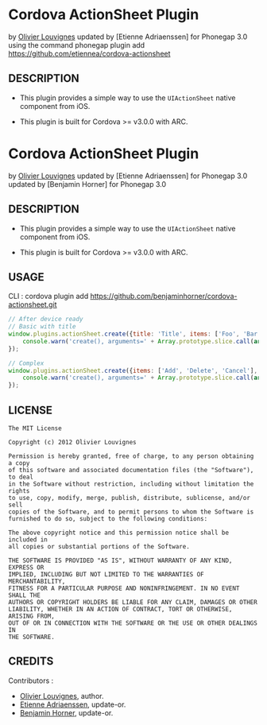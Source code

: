 # Cordova ActionSheet Plugin #
by [Olivier Louvignes](http://olouv.com)
updated by [Etienne Adriaenssen] for Phonegap 3.0 using the command phonegap plugin add https://github.com/etiennea/cordova-actionsheet

## DESCRIPTION ##

* This plugin provides a simple way to use the `UIActionSheet` native component from iOS.

* This plugin is built for Cordova >= v3.0.0 with ARC.

# Cordova ActionSheet Plugin #
by [Olivier Louvignes](http://olouv.com)
updated by [Etienne Adriaenssen] for Phonegap 3.0
updated by [Benjamin Horner] for Phonegap 3.0

## DESCRIPTION ##

* This plugin provides a simple way to use the `UIActionSheet` native component from iOS.

* This plugin is built for Cordova >= v3.0.0 with ARC.

## USAGE ##
CLI : cordova plugin add https://github.com/benjaminhorner/cordova-actionsheet.git

```javascript
// After device ready
// Basic with title
window.plugins.actionSheet.create({title: 'Title', items: ['Foo', 'Bar']}, function(buttonValue, buttonIndex) {
    console.warn('create(), arguments=' + Array.prototype.slice.call(arguments).join(', '));
});

// Complex
window.plugins.actionSheet.create({items: ['Add', 'Delete', 'Cancel'], destructiveButtonIndex: 1, cancelButtonIndex: 2}, function(buttonValue, buttonIndex) {
    console.warn('create(), arguments=' + Array.prototype.slice.call(arguments).join(', '));
});
```

## LICENSE ##

    The MIT License

    Copyright (c) 2012 Olivier Louvignes

    Permission is hereby granted, free of charge, to any person obtaining a copy
    of this software and associated documentation files (the "Software"), to deal
    in the Software without restriction, including without limitation the rights
    to use, copy, modify, merge, publish, distribute, sublicense, and/or sell
    copies of the Software, and to permit persons to whom the Software is
    furnished to do so, subject to the following conditions:

    The above copyright notice and this permission notice shall be included in
    all copies or substantial portions of the Software.

    THE SOFTWARE IS PROVIDED "AS IS", WITHOUT WARRANTY OF ANY KIND, EXPRESS OR
    IMPLIED, INCLUDING BUT NOT LIMITED TO THE WARRANTIES OF MERCHANTABILITY,
    FITNESS FOR A PARTICULAR PURPOSE AND NONINFRINGEMENT. IN NO EVENT SHALL THE
    AUTHORS OR COPYRIGHT HOLDERS BE LIABLE FOR ANY CLAIM, DAMAGES OR OTHER
    LIABILITY, WHETHER IN AN ACTION OF CONTRACT, TORT OR OTHERWISE, ARISING FROM,
    OUT OF OR IN CONNECTION WITH THE SOFTWARE OR THE USE OR OTHER DEALINGS IN
    THE SOFTWARE.

## CREDITS ##

Contributors :

* [Olivier Louvignes](http://olouv.com), author.
* [Etienne Adriaenssen](http://poutsch.com), update-or.
* [Benjamin Horner](http://www.benjamin-horner.fr), update-or.
